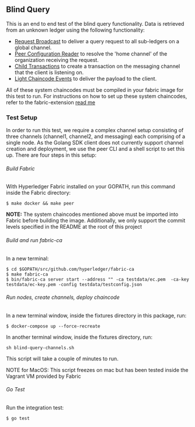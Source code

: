 ## Blind Query

This is an end to end test of the blind query functionality. Data is retrieved from an unknown ledger using the following functionality:
- [Request Broadcast](https://jira.hyperledger.org/browse/FAB-2440) to deliver a query request to all sub-ledgers on a global channel.
- [Peer Configuration Reader](https://jira.hyperledger.org/browse/FAB-2585) to resolve the 'home channel' of the organization receiving the request.
- [Child Transactions](https://jira.hyperledger.org/browse/FAB-2438) to create a transaction on the messaging channel that the client is listening on.
- [Light Chaincode Events](https://jira.hyperledger.org/browse/FAB-2567) to deliver the payload to the client.

All of these system chaincodes must be compiled in your fabric image for this test to run. For instructions on how to set up these system chaincodes, refer to the fabric-extension [read me](https://github.com/securekey/fabric-extension)

### Test Setup

In order to run this test, we require a complex channel setup consisting of three channels (channel1, channel2, and messaging) each comprising of a single node. As the Golang SDK client does not currently support channel creation and deployment, we use the peer CLI and a shell script to set this up. There are four steps in this setup:

###### Build Fabric

With Hyperledger Fabric installed on your GOPATH, run this command inside the Fabric directory:
```
$ make docker && make peer
```

**NOTE:** The system chaincodes mentioned above must be imported into Fabric before building the image. Additionally, we only support the commit levels specified in the README at the root of this project

###### Build and run fabric-ca

In a new terminal:
```
$ cd $GOPATH/src/github.com/hyperledger/fabric-ca
$ make fabric-ca
$ bin/fabric-ca server start --address "" -ca testdata/ec.pem  -ca-key testdata/ec-key.pem -config testdata/testconfig.json
```

###### Run nodes, create channels, deploy chaincode

In a new terminal window, inside the fixtures directory in this package, run:
```
$ docker-compose up --force-recreate
```
In another terminal window, inside the fixtures directory, run:
```
sh blind-query-channels.sh
```
This script will take a couple of minutes to run.

NOTE for MacOS: This script freezes on mac but has been tested inside the Vagrant VM provided by Fabric

###### Go Test

Run the integration test:
```
$ go test
```
